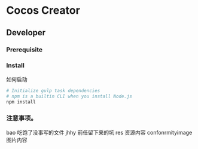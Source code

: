 
# Cocos Creator



## Developer

### Prerequisite



### Install

如何启动

```bash
# Initialize gulp task dependencies
# npm is a builtin CLI when you install Node.js
npm install
```



### 注意事项。
 bao	吃饱了没事写的文件
 jhhy	前任留下来的坑
 res	资源内容
	confonrmityimage 图片内容